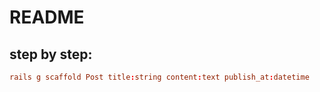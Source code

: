 # README

## step by step:
```conf
rails g scaffold Post title:string content:text publish_at:datetime
```